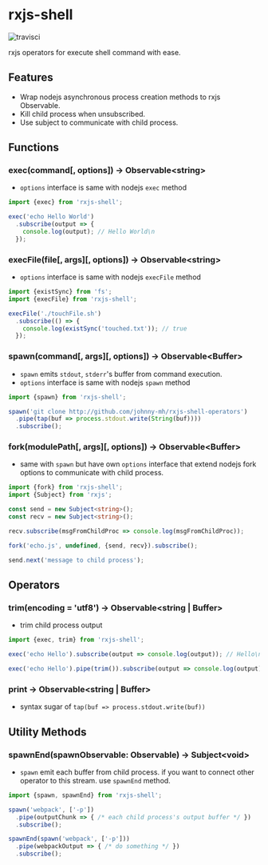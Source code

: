 # rxjs-shell

![travisci](https://travis-ci.org/johnny-mh/rxjs-shell.svg?branch=master)

rxjs operators for execute shell command with ease.

## Features

- Wrap nodejs asynchronous process creation methods to rxjs Observable.
- Kill child process when unsubscribed.
- Use subject to communicate with child process.

## Functions

### exec(command[, options]) → Observable\<string\> 

- `options` interface is same with nodejs `exec` method

```typescript
import {exec} from 'rxjs-shell';

exec('echo Hello World')
  .subscribe(output => {
    console.log(output); // Hello World\n
  });
```

### execFile(file[, args][, options]) → Observable\<string\>

- `options` interface is same with nodejs `execFile` method

```typescript
import {existSync} from 'fs';
import {execFile} from 'rxjs-shell';

execFile('./touchFile.sh')
  .subscribe(() => {
    console.log(existSync('touched.txt')); // true
  });
```

### spawn(command[, args][, options]) → Observable\<Buffer\>

- `spawn` emits `stdout`, `stderr`'s buffer from command execution.
- `options` interface is same with nodejs `spawn` method

```typescript
import {spawn} from 'rxjs-shell';

spawn('git clone http://github.com/johnny-mh/rxjs-shell-operators')
  .pipe(tap(buf => process.stdout.write(String(buf))))
  .subscribe();
```

### fork(modulePath[, args][, options]) → Observable\<Buffer\>

- same with `spawn` but have own `options` interface that extend nodejs fork options to communicate with child process.

```typescript
import {fork} from 'rxjs-shell';
import {Subject} from 'rxjs';

const send = new Subject<string>();
const recv = new Subject<string>();

recv.subscribe(msgFromChildProc => console.log(msgFromChildProc));

fork('echo.js', undefined, {send, recv}).subscribe();

send.next('message to child process');
```

## Operators

### trim(encoding = 'utf8') → Observable\<string | Buffer\>

- trim child process output

```typescript
import {exec, trim} from 'rxjs-shell';

exec('echo Hello').subscribe(output => console.log(output)); // Hello\n

exec('echo Hello').pipe(trim()).subscribe(output => console.log(output)); // Hello
```

### print → Observable\<string | Buffer\>

- syntax sugar of `tap(buf => process.stdout.write(buf))`

## Utility Methods

### spawnEnd(spawnObservable: Observable<any>) → Subject\<void\>

- `spawn` emit each buffer from child process. if you want to connect other operator to this stream. use `spawnEnd` method.

```typescript
import {spawn, spawnEnd} from 'rxjs-shell';

spawn('webpack', ['-p'])
  .pipe(outputChunk => { /* each child process's output buffer */ })
  .subscribe();

spawnEnd(spawn('webpack', ['-p']))
  .pipe(webpackOutput => { /* do something */ })
  .subscribe();
```
